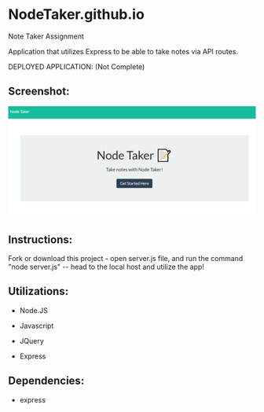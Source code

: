 # NodeTaker.github.io
Note Taker Assignment

Application that utilizes Express to be able to take notes via API routes.

DEPLOYED APPLICATION: (Not Complete)


<h2>Screenshot:</h2>

![GitHub Logo](/Screenshot1.png)

<h2>Instructions:</h2>
Fork or download this project - open server.js file, and run the command "node server.js" -- head to the local host and utilize the app!

<h2>Utilizations:</h2>

* Node.JS

* Javascript

* JQuery

* Express



<h2>Dependencies:</h2>

* express
